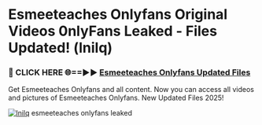 # Esmeeteaches Onlyfans Original Videos 0nlyFans Leaked - Files Updated! (lnilq)

<h3>🔴 CLICK HERE 🌐==►► <a href="https://tinyurl.com/2jnfzry5" rel="nofollow">Esmeeteaches Onlyfans Updated Files</a></h3>

Get Esmeeteaches Onlyfans and all content. Now you can access all videos and pictures of Esmeeteaches Onlyfans. New Updated Files 2025!

[![lnilq](https://i.imgur.com/GyGTBgg.gif)](https://tinyurl.com/2jnfzry5)
esmeeteaches onlyfans leaked